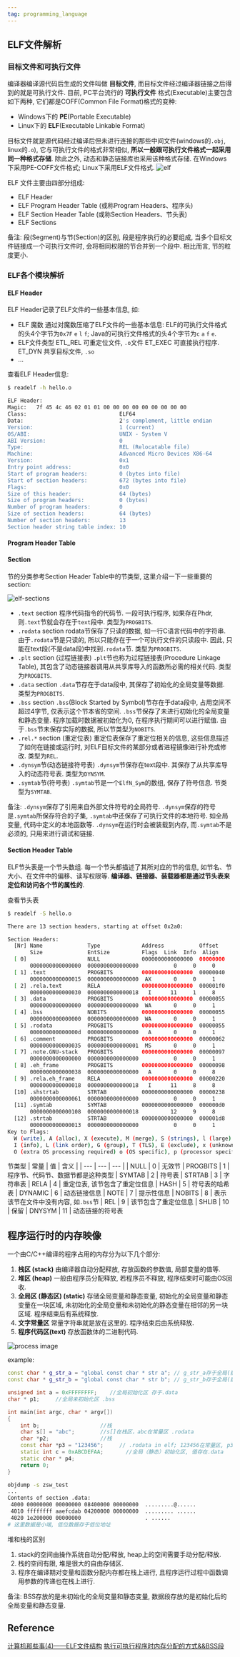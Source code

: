 ```yaml
---
tag: programming_language
---
```

## ELF文件解析
### 目标文件和可执行文件
编译器编译源代码后生成的文件叫做 __目标文件__, 而目标文件经过编译器链接之后得到的就是可执行文件.
目前, PC平台流行的 __可执行文件__ 格式(Executable)主要包含如下两种, 它们都是COFF(Common File Format)格式的变种:
* Windows下的 __PE__(Portable Executable)
* Linux下的 __ELF__(Executable Linkable Format)

目标文件就是源代码经过编译后但未进行连接的那些中间文件(windows的`.obj`, linux的`.o`), 它与可执行文件的格式非常相似, __所以一般跟可执行文件格式一起采用同一种格式存储__. 除此之外, 动态和静态链接库也采用该种格式存储. 在Windows下采用PE-COFF文件格式; Linux下采用ELF文件格式.
![elf](elf-file-format.png)

ELF 文件主要由四部分组成:
* ELF Header
* ELF Program Header Table (或称Program Headers、程序头)
* ELF Section Header Table (或称Section Headers、节头表)
* ELF Sections

备注: 段(Segment)与节(Section)的区别, 段是程序执行的必要组成, 当多个目标文件链接成一个可执行文件时, 会将相同权限的节合并到一个段中. 相比而言, 节的粒度更小.

### ELF各个模块解析
#### ELF Header
ELF Header记录了ELF文件的一些基本信息, 如:
* ELF 魔数
    通过对魔数压缩了ELF文件的一些基本信息: ELF的可执行文件格式的头4个字节为`0x7F` `e`  `l` `f`; Java的可执行文件格式的头4个字节为`c` `a` `f` `e`.
* ELF文件类型
    ETL_REL 可重定位文件, `.o`文件
    ET_EXEC 可直接执行程序.
    ET_DYN 共享目标文件, `.so`
* ...

查看ELF Header信息:
```bash
$ readelf -h hello.o

ELF Header:
Magic:   7f 45 4c 46 02 01 01 00 00 00 00 00 00 00 00 00
Class:                             ELF64
Data:                              2's complement, little endian
Version:                           1 (current)
OS/ABI:                            UNIX - System V
ABI Version:                       0
Type:                              REL (Relocatable file)
Machine:                           Advanced Micro Devices X86-64
Version:                           0x1
Entry point address:               0x0
Start of program headers:          0 (bytes into file)
Start of section headers:          672 (bytes into file)
Flags:                             0x0
Size of this header:               64 (bytes)
Size of program headers:           0 (bytes)
Number of program headers:         0
Size of section headers:           64 (bytes)
Number of section headers:         13
Section header string table index: 10
```
#### Program Header Table

#### Section
节的分类参考Section Header Table中的节类型, 这里介绍一下一些重要的section:

![elf-sections](elf-sections.png)

* `.text` section
    程序代码指令的代码节. 一段可执行程序, 如果存在Phdr, 则`.text`节就会存在于`text`段中. 类型为`PROGBITS`.
* `.rodata` section
    rodata节保存了只读的数据, 如一行C语言代码中的字符串. 由于`.rodata`节是只读的, 所以只能存在于一个可执行文件的只读段中. 因此, 只能在text段(不是data段)中找到`.rodata`节. 类型为`PROGBITS`.
* `.plt` section (过程链接表)
    `.plt`节也称为过程链接表(Procedure Linkage Table), 其包含了动态链接器调用从共享库导入的函数所必需的相关代码. 类型为`PROGBITS`.
* `.data` section
    `.data`节存在于data段中, 其保存了初始化的全局变量等数据. 类型为`PROGBITS`.
* `.bss` section
    `.bss`(Block Started by Symbol)节存在于data段中, 占用空间不超过4字节, 仅表示这个节本省的空间. `.bss`节保存了未进行初始化的全局变量和静态变量. 程序加载时数据被初始化为0, 在程序执行期间可以进行赋值. 由于`.bss`节未保存实际的数据, 所以节类型为`NOBITS`.
* `.rel.*` section (重定位表)
    重定位表保存了重定位相关的信息, 这些信息描述了如何在链接或运行时, 对ELF目标文件的某部分或者进程镜像进行补充或修改. 类型为`REL`.
* `.dynsym`节(动态链接符号表)
    `.dynsym`节保存在text段中. 其保存了从共享库导入的动态符号表. 类型为`DYNSYM`.
* `.symtab`节(符号表)
    `.symtab`节是一个`ElfN_Sym`的数组, 保存了符号信息. 节类型为`SYMTAB`.


备注: `.dynsym`保存了引用来自外部文件符号的全局符号. `.dynsym`保存的符号是`.symtab`所保存符合的子集, `.symtab`中还保存了可执行文件的本地符号. 如全局变量, 代码中定义的本地函数等. `.dynsym`在运行时会被装载到内存, 而`.symtab`不是必须的, 只用来进行调试和链接.

#### Section Header Table
ELF节头表是一个节头数组. 每一个节头都描述了其所对应的节的信息, 如节名、节大小、在文件中的偏移、读写权限等. __编译器、链接器、装载器都是通过节头表来定位和访问各个节的属性的__.

查看节头表
```bash
$ readelf -S hello.o

There are 13 section headers, starting at offset 0x2a0:

Section Headers:
  [Nr] Name              Type             Address           Offset
       Size              EntSize          Flags  Link  Info  Align
  [ 0]                   NULL             0000000000000000  00000000
       0000000000000000  0000000000000000           0     0     0
  [ 1] .text             PROGBITS         0000000000000000  00000040
       0000000000000015  0000000000000000  AX       0     0     1
  [ 2] .rela.text        RELA             0000000000000000  000001f0
       0000000000000030  0000000000000018   I      11     1     8
  [ 3] .data             PROGBITS         0000000000000000  00000055
       0000000000000000  0000000000000000  WA       0     0     1
  [ 4] .bss              NOBITS           0000000000000000  00000055
       0000000000000000  0000000000000000  WA       0     0     1
  [ 5] .rodata           PROGBITS         0000000000000000  00000055
       000000000000000d  0000000000000000   A       0     0     1
  [ 6] .comment          PROGBITS         0000000000000000  00000062
       0000000000000035  0000000000000001  MS       0     0     1
  [ 7] .note.GNU-stack   PROGBITS         0000000000000000  00000097
       0000000000000000  0000000000000000           0     0     1
  [ 8] .eh_frame         PROGBITS         0000000000000000  00000098
       0000000000000038  0000000000000000   A       0     0     8
  [ 9] .rela.eh_frame    RELA             0000000000000000  00000220
       0000000000000018  0000000000000018   I      11     8     8
  [10] .shstrtab         STRTAB           0000000000000000  00000238
       0000000000000061  0000000000000000           0     0     1
  [11] .symtab           SYMTAB           0000000000000000  000000d0
       0000000000000108  0000000000000018          12     9     8
  [12] .strtab           STRTAB           0000000000000000  000001d8
       0000000000000013  0000000000000000           0     0     1
Key to Flags:
  W (write), A (alloc), X (execute), M (merge), S (strings), l (large)
  I (info), L (link order), G (group), T (TLS), E (exclude), x (unknown)
  O (extra OS processing required) o (OS specific), p (processor specific)
```

节类型
| 常量 | 值 | 含义 |
| --- | --- | --- |
| NULL      | 0  |  无效节
| PROGBITS  | 1  |  程序节、代码节、数据节都是这种类型
| SYMTAB    | 2  |  符号表
| STRTAB    | 3  |  字符串表
| RELA      | 4  |  重定位表, 该节包含了重定位信息
| HASH      | 5  |  符号表的哈希表
| DYNAMIC   | 6  |  动态链接信息
| NOTE      | 7  |  提示性信息
| NOBITS    | 8  |  表示该节在文件中没有内容, 如`.bss`节
| REL       | 9  |  该节包含了重定位信息
| SHLIB     | 10 |  保留
| DNYSYM    | 11 |  动态链接的符号表

## 程序运行时的内存映像
一个由C/C++编译的程序占用的内存分为以下几个部分:
1. __栈区 (stack)__ 由编译器自动分配释放, 存放函数的参数值, 局部变量的值等.
2. __堆区 (heap)__ 一般由程序员分配释放, 若程序员不释放, 程序结束时可能由OS回收.
3. __全局区 (静态区) (static)__ 存储全局变量和静态变量, 初始化的全局变量和静态变量在一块区域, 未初始化的全局变量和未初始化的静态变量在相邻的另一块区域. 程序结束后有系统释放.
4. __文字常量区__ 常量字符串就是放在这里的. 程序结束后由系统释放.
5. __程序代码区(text)__ 存放函数体的二进制代码.

![process image](process_image.png)

example:
```c++
const char * g_str_a = "global const char * str a"; // g_str_a存于全局(静态)初始化区, 值为1e200000 00000000, 字符串数据存于.rodata in elf 地址: 04200000 00000000
const char * g_str_b = "global const char * str b"; // g_str_b存于全局(静态)初始化区, 值为1e200000 00000000, 字符串存于.rodata in elf

unsigned int a = 0xFFFFFFFF;    //全局初始化区 存于.data
char * p1;     //全局未初始化区 .bss

int main(int argc, char * argv[]) 
{ 
    int b;                   //栈 
    char s[] = "abc";        //s[]在栈区，abc在常量区 .rodata 
    char *p2;                //栈 
    const char *p3 = "123456";     // .rodata in elf; 123456在常量区, p3在栈上 
    static int c = 0xABCDEFAA;       //全局（静态）初始化区, 值存在.data
    static char * p4;
    return 0;
} 
```

```bash
objdump -s zsw_test
...
Contents of section .data:
 4000 00000000 00000000 08400000 00000000  .........@......
 4010 ffffffff aaefcdab 04200000 00000000  ......... ......
 4020 1e200000 00000000                    . ......        
# 这里数据是小端, 低位数据存于低位地址
```

堆和栈的区别
1. stack的空间由操作系统自动分配/释放, heap上的空间需要手动分配/释放.
2. 栈的空间有限, 堆是很大的自由存储区.
3. 程序在编译期对变量和函数分配内存都在栈上进行, 且程序运行过程中函数调用参数的传递也在栈上进行.

备注: BSS存放的是未初始化的全局变量和静态变量, 数据段存放的是初始化后的全局变量和静态变量.

## Reference
[计算机那些事(4)——ELF文件结构](http://www.chuquan.me/2018/05/21/elf-introduce/)
[执行可执行程序时内存分配的方式&&BSS段](https://michaelyou.github.io/2015/03/07/%E6%89%A7%E8%A1%8C%E5%8F%AF%E6%89%A7%E8%A1%8C%E7%A8%8B%E5%BA%8F%E6%97%B6%E5%86%85%E5%AD%98%E5%88%86%E9%85%8D%E7%9A%84%E6%96%B9%E5%BC%8F/)
